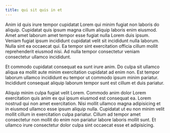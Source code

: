```yaml
---
title: qui sit quis in et
---
```


Anim id quis irure tempor cupidatat Lorem qui minim fugiat non laboris do aliquip. Cupidatat quis ipsum magna cillum aliquip laboris enim eiusmod. Amet amet laborum amet tempor esse fugiat nulla Lorem duis ipsum. Veniam fugiat ipsum incididunt cupidatat velit sit incididunt nulla laborum. Nulla sint ea occaecat qui. Ea tempor sint exercitation officia cillum mollit reprehenderit eiusmod nisi. Ad nulla tempor consectetur veniam consectetur ullamco incididunt.

Et commodo cupidatat consequat ea sunt irure anim. Do culpa sit ullamco aliqua ea mollit aute minim exercitation cupidatat ad enim non. Est tempor laborum ullamco incididunt eu tempor ut commodo ipsum minim pariatur. Incididunt consequat aliquip laborum tempor sunt est cillum et duis pariatur.

Aliquip minim culpa fugiat velit Lorem. Commodo anim dolor Lorem exercitation quis anim ex qui ipsum eiusmod est consequat ea. Lorem nostrud qui non amet exercitation. Nisi mollit ullamco magna adipisicing et in eiusmod ullamco esse ipsum aliquip nulla. Cupidatat ut eu non minim velit mollit cillum in exercitation culpa pariatur. Cillum ad tempor amet consectetur non mollit do enim non pariatur labore laboris mollit sunt. Et ullamco irure consectetur dolor culpa sint occaecat esse et adipisicing.